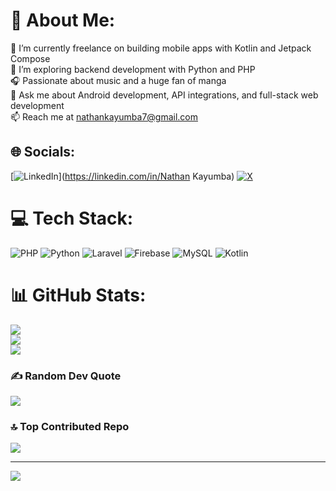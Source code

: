 # 💫 About Me:
🔭 I’m currently  freelance  on building mobile apps with Kotlin and Jetpack Compose<br>🌱 I’m exploring backend development with Python and PHP<br>🎧 Passionate about music and a huge fan of manga<br>💬 Ask me about Android development, API integrations, and full-stack web development <br>📫 Reach me at nathankayumba7@gmail.com


## 🌐 Socials:
[![LinkedIn](https://img.shields.io/badge/LinkedIn-%230077B5.svg?logo=linkedin&logoColor=white)](https://linkedin.com/in/Nathan Kayumba) [![X](https://img.shields.io/badge/X-black.svg?logo=X&logoColor=white)](https://x.com/kayumba_nathan) 

# 💻 Tech Stack:
![PHP](https://img.shields.io/badge/php-%23777BB4.svg?style=for-the-badge&logo=php&logoColor=white) ![Python](https://img.shields.io/badge/python-3670A0?style=for-the-badge&logo=python&logoColor=ffdd54) ![Laravel](https://img.shields.io/badge/laravel-%23FF2D20.svg?style=for-the-badge&logo=laravel&logoColor=white) ![Firebase](https://img.shields.io/badge/firebase-%23039BE5.svg?style=for-the-badge&logo=firebase) ![MySQL](https://img.shields.io/badge/mysql-4479A1.svg?style=for-the-badge&logo=mysql&logoColor=white) ![Kotlin](https://img.shields.io/badge/kotlin-%237F52FF.svg?style=for-the-badge&logo=kotlin&logoColor=white)
# 📊 GitHub Stats:
![](https://github-readme-stats.vercel.app/api?username=nathan79-c&theme=blueberry&hide_border=false&include_all_commits=true&count_private=true)<br/>
![](https://github-readme-streak-stats.herokuapp.com/?user=nathan79-c&theme=blueberry&hide_border=false)<br/>
![](https://github-readme-stats.vercel.app/api/top-langs/?username=nathan79-c&theme=blueberry&hide_border=false&include_all_commits=true&count_private=true&layout=compact)

### ✍️ Random Dev Quote
![](https://quotes-github-readme.vercel.app/api?type=horizontal&theme=radical)

### 🔝 Top Contributed Repo
![](https://github-contributor-stats.vercel.app/api?username=nathan79-c&limit=5&theme=dark&combine_all_yearly_contributions=true)

---
[![](https://visitcount.itsvg.in/api?id=nathan79-c&icon=0&color=0)](https://visitcount.itsvg.in)

<!-- Proudly created with GPRM ( https://gprm.itsvg.in ) -->
